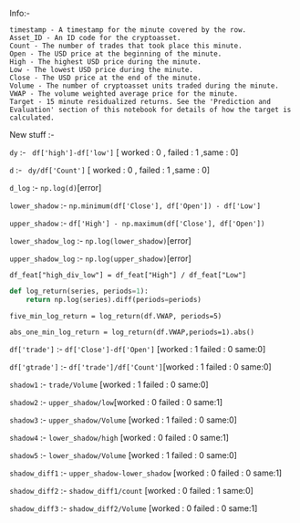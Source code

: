 Info:-

```
timestamp - A timestamp for the minute covered by the row.
Asset_ID - An ID code for the cryptoasset.
Count - The number of trades that took place this minute.
Open - The USD price at the beginning of the minute.
High - The highest USD price during the minute.
Low - The lowest USD price during the minute.
Close - The USD price at the end of the minute.
Volume - The number of cryptoasset units traded during the minute.
VWAP - The volume weighted average price for the minute.
Target - 15 minute residualized returns. See the 'Prediction and Evaluation' section of this notebook for details of how the target is calculated.
```

New stuff :- 

```dy``` :- ``` df['high']-df['low']``` [ worked : 0 , failed : 1 ,same : 0]

```d``` :- ``` dy/df['Count']``` [ worked : 0 , failed : 1 ,same : 0]

```d_log``` :- ```np.log(d)```[error]

```lower_shadow``` :- ```np.minimum(df['Close'], df['Open']) - df['Low']```

```upper_shadow``` :- ```df['High'] - np.maximum(df['Close'], df['Open'])```

```lower_shadow_log``` :- ```np.log(lower_shadow)```[error]

```upper_shadow_log``` :- ```np.log(upper_shadow)```[error]

```df_feat["high_div_low"] = df_feat["High"] / df_feat["Low"]```



```python
def log_return(series, periods=1):
    return np.log(series).diff(periods=periods)
```

``` five_min_log_return = log_return(df.VWAP, periods=5) ```

``` abs_one_min_log_return = log_return(df.VWAP,periods=1).abs()   ```

```df['trade']``` :- ```df['Close']-df['Open']``` [worked : 1 failed : 0 same:0]

```df['gtrade']``` :- ```df['trade']/df['Count']```[worked : 1 failed : 0 same:0]

```shadow1``` :- ```trade/Volume```  [worked : 1 failed : 0 same:0]

```shadow2``` :- ```upper_shadow/low```[worked : 0 failed : 0 same:1]

```shadow3``` :- ```upper_shadow/Volume``` [worked : 1 failed : 0 same:0]

```shadow4``` :- ```lower_shadow/high``` [worked : 0 failed : 0 same:1]

```shadow5``` :- ```lower_shadow/Volume``` [worked : 1 failed : 0 same:0]

```shadow_diff1``` :- ```upper_shadow-lower_shadow``` [worked : 0 failed : 0 same:1]

```shadow_diff2``` :- ```shadow_diff1/count``` [worked : 0 failed : 1 same:0]

```shadow_diff3``` :- ```shadow_diff2/Volume``` [worked : 0 failed : 0 same:1]



